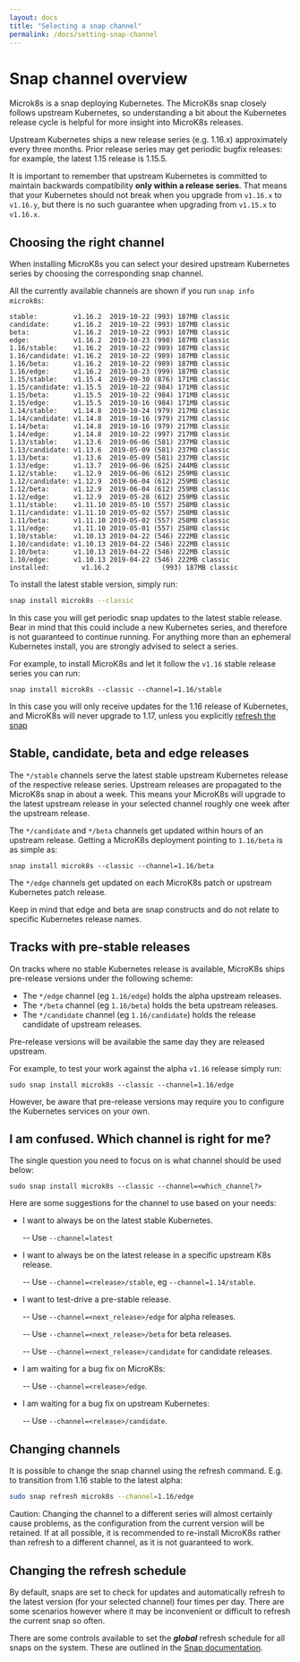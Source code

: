 ```yaml
---
layout: docs
title: "Selecting a snap channel"
permalink: /docs/setting-snap-channel
---
```


# Snap channel overview

Microk8s is a snap deploying Kubernetes. The MicroK8s snap closely follows
upstream Kubernetes, so understanding a bit about the Kubernetes release cycle
is helpful for more insight into MicroK8s releases.

Upstream Kubernetes ships a new release series (e.g. 1.16.x) approximately
every three months. Prior release series may get periodic bugfix releases: for
example, the latest 1.15 release is 1.15.5.

It is important to remember that upstream Kubernetes is committed to maintain
backwards compatibility **only within a release series**. That means that your
Kubernetes should not break when you upgrade from `v1.16.x` to `v1.16.y`, but
there is no such guarantee when upgrading from `v1.15.x` to `v1.16.x`.

## Choosing the right channel

When installing MicroK8s you can select your desired upstream Kubernetes series
by choosing the corresponding snap channel.

All the currently available channels are shown if you run `snap info microk8s`:

```
stable:         v1.16.2  2019-10-22 (993) 187MB classic
candidate:      v1.16.2  2019-10-22 (993) 187MB classic
beta:           v1.16.2  2019-10-22 (993) 187MB classic
edge:           v1.16.2  2019-10-23 (998) 187MB classic
1.16/stable:    v1.16.2  2019-10-22 (989) 187MB classic
1.16/candidate: v1.16.2  2019-10-22 (989) 187MB classic
1.16/beta:      v1.16.2  2019-10-22 (989) 187MB classic
1.16/edge:      v1.16.2  2019-10-23 (999) 187MB classic
1.15/stable:    v1.15.4  2019-09-30 (876) 171MB classic
1.15/candidate: v1.15.5  2019-10-22 (984) 171MB classic
1.15/beta:      v1.15.5  2019-10-22 (984) 171MB classic
1.15/edge:      v1.15.5  2019-10-16 (984) 171MB classic
1.14/stable:    v1.14.8  2019-10-24 (979) 217MB classic
1.14/candidate: v1.14.8  2019-10-16 (979) 217MB classic
1.14/beta:      v1.14.8  2019-10-16 (979) 217MB classic
1.14/edge:      v1.14.8  2019-10-22 (997) 217MB classic
1.13/stable:    v1.13.6  2019-06-06 (581) 237MB classic
1.13/candidate: v1.13.6  2019-05-09 (581) 237MB classic
1.13/beta:      v1.13.6  2019-05-09 (581) 237MB classic
1.13/edge:      v1.13.7  2019-06-06 (625) 244MB classic
1.12/stable:    v1.12.9  2019-06-06 (612) 259MB classic
1.12/candidate: v1.12.9  2019-06-04 (612) 259MB classic
1.12/beta:      v1.12.9  2019-06-04 (612) 259MB classic
1.12/edge:      v1.12.9  2019-05-28 (612) 259MB classic
1.11/stable:    v1.11.10 2019-05-10 (557) 258MB classic
1.11/candidate: v1.11.10 2019-05-02 (557) 258MB classic
1.11/beta:      v1.11.10 2019-05-02 (557) 258MB classic
1.11/edge:      v1.11.10 2019-05-01 (557) 258MB classic
1.10/stable:    v1.10.13 2019-04-22 (546) 222MB classic
1.10/candidate: v1.10.13 2019-04-22 (546) 222MB classic
1.10/beta:      v1.10.13 2019-04-22 (546) 222MB classic
1.10/edge:      v1.10.13 2019-04-22 (546) 222MB classic
installed:        v1.16.2             (993) 187MB classic
```

To install the latest stable version, simply run:

```bash
snap install microk8s --classic
```

In this case you will get periodic snap updates to the latest stable release.
Bear in mind that this could include a new Kubernetes series, and therefore is
not guaranteed to continue running. For anything more than an ephemeral
Kubernetes install, you are strongly advised to select a series.

For example, to install MicroK8s and let it follow the `v1.16` stable release
series you can run:

```
snap install microk8s --classic --channel=1.16/stable
```

In this case you will only receive updates for the 1.16 release of Kubernetes,
and MicroK8s will never upgrade to 1.17, unless you explicitly
[refresh the snap](#refresh)


## Stable, candidate, beta and edge releases

The `*/stable` channels serve the latest stable upstream Kubernetes release of
the respective release series. Upstream releases are propagated to the MicroK8s
snap in about a week. This means your MicroK8s will upgrade to the latest
upstream release in your selected channel roughly one week after the upstream
release.

The `*/candidate` and `*/beta` channels get updated within hours of an upstream
release. Getting a MicroK8s deployment pointing to `1.16/beta` is as simple as:

```
snap install microk8s --classic --channel=1.16/beta
```

The `*/edge` channels get updated on each MicroK8s patch or upstream
Kubernetes patch release.

Keep in mind that edge and beta are snap constructs and do not relate to
specific Kubernetes release names.


## Tracks with pre-stable releases

On tracks where no stable Kubernetes release is available, MicroK8s ships
pre-release versions under the following scheme:

-   The `*/edge` channel (eg `1.16/edge`) holds the alpha upstream releases. 
-   The `*/beta` channel (eg `1.16/beta`) holds the beta upstream releases.
-   The `*/candidate` channel (eg `1.16/candidate`) holds the release candidate
    of upstream releases.

Pre-release versions will be available the same day they are released upstream. 

For example, to test your work against the alpha `v1.16` release simply run:

```
sudo snap install microk8s --classic --channel=1.16/edge
```

However, be aware that pre-release versions may require you to configure the
Kubernetes services on your own.


## I am confused. Which channel is right for me?

The single question you need to focus on is what channel should be used below:

```
sudo snap install microk8s --classic --channel=<which_channel?>
```

Here are some suggestions for the channel to use based on your needs:

-   I want to always be on the latest stable Kubernetes.

     -- Use `--channel=latest`

-   I want to always be on the latest release in a specific upstream K8s release.

     -- Use `--channel=<release>/stable`, eg `--channel=1.14/stable`. 

-   I want to test-drive a pre-stable release.

     -- Use `--channel=<next_release>/edge` for alpha releases.

     -- Use `--channel=<next_release>/beta` for beta releases.

     -- Use `--channel=<next_release>/candidate` for candidate releases.

-   I am waiting for a bug fix on MicroK8s:

     -- Use `--channel=<release>/edge`.

-   I am waiting for a bug fix on upstream Kubernetes:

     -- Use `--channel=<release>/candidate`.

<a id="refresh"> </a>
## Changing channels

It is possible to change the snap channel using the refresh command. E.g. to
transition from 1.16 stable to the latest alpha:

```bash
sudo snap refresh microk8s --channel=1.16/edge
```
<div class="p-notification--caution">
  <p markdown="1" class="p-notification__response">
    <span class="p-notification__status">Caution:</span>
    Changing the channel to a
    different series will almost certainly cause problems, as the configuration
    from the current version will be retained. If at all possible, it is
    recommended to re-install MicroK8s rather than refresh to a different channel,
    as it is not guaranteed to work.
  </p></div>

## Changing the refresh schedule

By default, snaps are set to check for updates and automatically refresh to the
latest version (for your selected channel) four times per day. There are some
scenarios however where it may be inconvenient or difficult to refresh the
current snap so often.

There are some controls available to set the ***global*** refresh schedule for
all snaps on the system. These are outlined in the
[Snap documentation][snap-docs].



<!-- LINKS -->
[snap-docs]: https://snapcraft.io/docs/system-options
